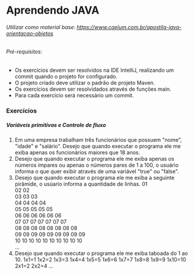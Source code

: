# Aprendendo JAVA

###### Utilizar como material base: https://www.caelum.com.br/apostila-java-orientacao-objetos
###### Pré-requisitos:
- Os exercícios devem ser resolvidos na IDE IntelliJ, realizando um commit quando o projeto for configurado.
- O projeto criado deve utilizar o padrão de projeto Maven.
- Os exercícios devem ser resolvidados através de funções main.
- Para cada exercício será necessário um commit.

### Exercícios 
##### Variáveis primitivas e Controle de fluxo
1. Em uma empresa trabalham três funcionários que possuem "nome", "idade" e "salário". 
Desejo que quando executar o programa ele me exiba apenas os funcionários maiores que 18 anos.
2. Desejo que quando executar o programa ele me exiba apenas os números ímpares ou apenas o números pares de 1 a 100, o usuário informa o que quer exibir através de uma variável "true" ou "false".
3. Desejo que quando executar o programa ele me exiba a seguinte pirâmide, o usúario informa a quantidade de linhas.
01  
02 02  
03 03 03  
04 04 04 04  
05 05 05 05 05  
06 06 06 06 06 06  
07 07 07 07 07 07 07  
08 08 08 08 08 08 08 08  
09 09 09 09 09 09 09 09 09  
10 10 10 10 10 10 10 10 10 10  
... 
4. Desejo que quando executar o programa ele me exiba taboada do 1 ao 10.
1x1=1
1x2=2
1x3=3
1x4=4
1x5=5
1x6=6
1x7=7
1x8=8
1x9=9
1x10=10
2x1=2
2x2=4
...
